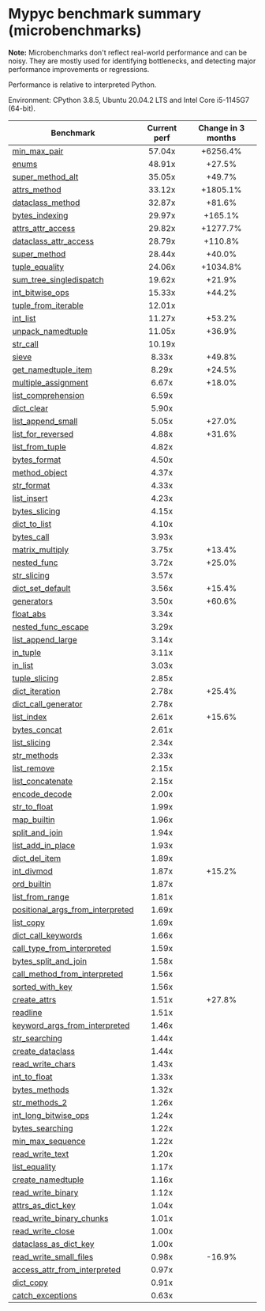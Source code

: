 # Mypyc benchmark summary (microbenchmarks)

**Note:** Microbenchmarks don't reflect real-world performance and can be noisy.
           They are mostly used for identifying bottlenecks, and detecting major performance
           improvements or regressions.

Performance is relative to interpreted Python.

Environment: CPython 3.8.5, Ubuntu 20.04.2 LTS and Intel Core i5-1145G7 (64-bit).

| Benchmark | Current perf | Change in 3 months |
| --- | :---: | :---: |
| [min_max_pair](benchmarks/min_max_pair.md) | 57.04x | +6256.4% |
| [enums](benchmarks/enums.md) | 48.91x | +27.5% |
| [super_method_alt](benchmarks/super_method_alt.md) | 35.05x | +49.7% |
| [attrs_method](benchmarks/attrs_method.md) | 33.12x | +1805.1% |
| [dataclass_method](benchmarks/dataclass_method.md) | 32.87x | +81.6% |
| [bytes_indexing](benchmarks/bytes_indexing.md) | 29.97x | +165.1% |
| [attrs_attr_access](benchmarks/attrs_attr_access.md) | 29.82x | +1277.7% |
| [dataclass_attr_access](benchmarks/dataclass_attr_access.md) | 28.79x | +110.8% |
| [super_method](benchmarks/super_method.md) | 28.44x | +40.0% |
| [tuple_equality](benchmarks/tuple_equality.md) | 24.06x | +1034.8% |
| [sum_tree_singledispatch](benchmarks/sum_tree_singledispatch.md) | 19.62x | +21.9% |
| [int_bitwise_ops](benchmarks/int_bitwise_ops.md) | 15.33x | +44.2% |
| [tuple_from_iterable](benchmarks/tuple_from_iterable.md) | 12.01x |  |
| [int_list](benchmarks/int_list.md) | 11.27x | +53.2% |
| [unpack_namedtuple](benchmarks/unpack_namedtuple.md) | 11.05x | +36.9% |
| [str_call](benchmarks/str_call.md) | 10.19x |  |
| [sieve](benchmarks/sieve.md) | 8.33x | +49.8% |
| [get_namedtuple_item](benchmarks/get_namedtuple_item.md) | 8.29x | +24.5% |
| [multiple_assignment](benchmarks/multiple_assignment.md) | 6.67x | +18.0% |
| [list_comprehension](benchmarks/list_comprehension.md) | 6.59x |  |
| [dict_clear](benchmarks/dict_clear.md) | 5.90x |  |
| [list_append_small](benchmarks/list_append_small.md) | 5.05x | +27.0% |
| [list_for_reversed](benchmarks/list_for_reversed.md) | 4.88x | +31.6% |
| [list_from_tuple](benchmarks/list_from_tuple.md) | 4.82x |  |
| [bytes_format](benchmarks/bytes_format.md) | 4.50x |  |
| [method_object](benchmarks/method_object.md) | 4.37x |  |
| [str_format](benchmarks/str_format.md) | 4.33x |  |
| [list_insert](benchmarks/list_insert.md) | 4.23x |  |
| [bytes_slicing](benchmarks/bytes_slicing.md) | 4.15x |  |
| [dict_to_list](benchmarks/dict_to_list.md) | 4.10x |  |
| [bytes_call](benchmarks/bytes_call.md) | 3.93x |  |
| [matrix_multiply](benchmarks/matrix_multiply.md) | 3.75x | +13.4% |
| [nested_func](benchmarks/nested_func.md) | 3.72x | +25.0% |
| [str_slicing](benchmarks/str_slicing.md) | 3.57x |  |
| [dict_set_default](benchmarks/dict_set_default.md) | 3.56x | +15.4% |
| [generators](benchmarks/generators.md) | 3.50x | +60.6% |
| [float_abs](benchmarks/float_abs.md) | 3.34x |  |
| [nested_func_escape](benchmarks/nested_func_escape.md) | 3.29x |  |
| [list_append_large](benchmarks/list_append_large.md) | 3.14x |  |
| [in_tuple](benchmarks/in_tuple.md) | 3.11x |  |
| [in_list](benchmarks/in_list.md) | 3.03x |  |
| [tuple_slicing](benchmarks/tuple_slicing.md) | 2.85x |  |
| [dict_iteration](benchmarks/dict_iteration.md) | 2.78x | +25.4% |
| [dict_call_generator](benchmarks/dict_call_generator.md) | 2.78x |  |
| [list_index](benchmarks/list_index.md) | 2.61x | +15.6% |
| [bytes_concat](benchmarks/bytes_concat.md) | 2.61x |  |
| [list_slicing](benchmarks/list_slicing.md) | 2.34x |  |
| [str_methods](benchmarks/str_methods.md) | 2.33x |  |
| [list_remove](benchmarks/list_remove.md) | 2.15x |  |
| [list_concatenate](benchmarks/list_concatenate.md) | 2.15x |  |
| [encode_decode](benchmarks/encode_decode.md) | 2.00x |  |
| [str_to_float](benchmarks/str_to_float.md) | 1.99x |  |
| [map_builtin](benchmarks/map_builtin.md) | 1.96x |  |
| [split_and_join](benchmarks/split_and_join.md) | 1.94x |  |
| [list_add_in_place](benchmarks/list_add_in_place.md) | 1.93x |  |
| [dict_del_item](benchmarks/dict_del_item.md) | 1.89x |  |
| [int_divmod](benchmarks/int_divmod.md) | 1.87x | +15.2% |
| [ord_builtin](benchmarks/ord_builtin.md) | 1.87x |  |
| [list_from_range](benchmarks/list_from_range.md) | 1.81x |  |
| [positional_args_from_interpreted](benchmarks/positional_args_from_interpreted.md) | 1.69x |  |
| [list_copy](benchmarks/list_copy.md) | 1.69x |  |
| [dict_call_keywords](benchmarks/dict_call_keywords.md) | 1.66x |  |
| [call_type_from_interpreted](benchmarks/call_type_from_interpreted.md) | 1.59x |  |
| [bytes_split_and_join](benchmarks/bytes_split_and_join.md) | 1.58x |  |
| [call_method_from_interpreted](benchmarks/call_method_from_interpreted.md) | 1.56x |  |
| [sorted_with_key](benchmarks/sorted_with_key.md) | 1.56x |  |
| [create_attrs](benchmarks/create_attrs.md) | 1.51x | +27.8% |
| [readline](benchmarks/readline.md) | 1.51x |  |
| [keyword_args_from_interpreted](benchmarks/keyword_args_from_interpreted.md) | 1.46x |  |
| [str_searching](benchmarks/str_searching.md) | 1.44x |  |
| [create_dataclass](benchmarks/create_dataclass.md) | 1.44x |  |
| [read_write_chars](benchmarks/read_write_chars.md) | 1.43x |  |
| [int_to_float](benchmarks/int_to_float.md) | 1.33x |  |
| [bytes_methods](benchmarks/bytes_methods.md) | 1.32x |  |
| [str_methods_2](benchmarks/str_methods_2.md) | 1.26x |  |
| [int_long_bitwise_ops](benchmarks/int_long_bitwise_ops.md) | 1.24x |  |
| [bytes_searching](benchmarks/bytes_searching.md) | 1.22x |  |
| [min_max_sequence](benchmarks/min_max_sequence.md) | 1.22x |  |
| [read_write_text](benchmarks/read_write_text.md) | 1.20x |  |
| [list_equality](benchmarks/list_equality.md) | 1.17x |  |
| [create_namedtuple](benchmarks/create_namedtuple.md) | 1.16x |  |
| [read_write_binary](benchmarks/read_write_binary.md) | 1.12x |  |
| [attrs_as_dict_key](benchmarks/attrs_as_dict_key.md) | 1.04x |  |
| [read_write_binary_chunks](benchmarks/read_write_binary_chunks.md) | 1.01x |  |
| [read_write_close](benchmarks/read_write_close.md) | 1.00x |  |
| [dataclass_as_dict_key](benchmarks/dataclass_as_dict_key.md) | 1.00x |  |
| [read_write_small_files](benchmarks/read_write_small_files.md) | 0.98x | -16.9% |
| [access_attr_from_interpreted](benchmarks/access_attr_from_interpreted.md) | 0.97x |  |
| [dict_copy](benchmarks/dict_copy.md) | 0.91x |  |
| [catch_exceptions](benchmarks/catch_exceptions.md) | 0.63x |  |
